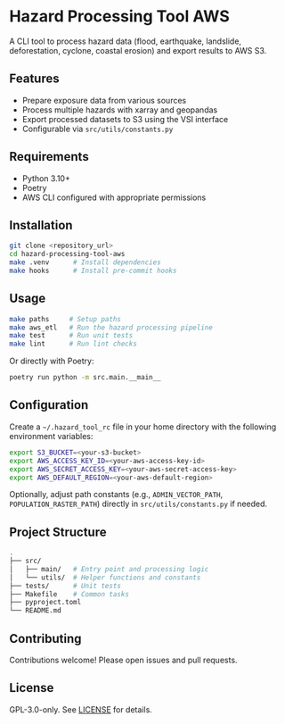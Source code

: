 # Hazard Processing Tool AWS

A CLI tool to process hazard data (flood, earthquake,
landslide, deforestation, cyclone, coastal erosion) and export results to AWS S3.

## Features

- Prepare exposure data from various sources
- Process multiple hazards with xarray and geopandas
- Export processed datasets to S3 using the VSI interface
- Configurable via `src/utils/constants.py`

## Requirements

- Python 3.10+
- Poetry
- AWS CLI configured with appropriate permissions

## Installation

```bash
git clone <repository_url>
cd hazard-processing-tool-aws
make .venv      # Install dependencies
make hooks      # Install pre-commit hooks
```

## Usage

```bash
make paths     # Setup paths
make aws_etl   # Run the hazard processing pipeline
make test      # Run unit tests
make lint      # Run lint checks
```

Or directly with Poetry:

```bash
poetry run python -m src.main.__main__
```

## Configuration

Create a `~/.hazard_tool_rc` file in your home directory
with the following environment variables:

```bash
export S3_BUCKET=<your-s3-bucket>
export AWS_ACCESS_KEY_ID=<your-aws-access-key-id>
export AWS_SECRET_ACCESS_KEY=<your-aws-secret-access-key>
export AWS_DEFAULT_REGION=<your-aws-default-region>
```

Optionally, adjust path constants (e.g., `ADMIN_VECTOR_PATH`, `POPULATION_RASTER_PATH`)
directly in `src/utils/constants.py` if needed.

## Project Structure

```bash
.
├── src/
│   ├── main/   # Entry point and processing logic
│   └── utils/  # Helper functions and constants
├── tests/      # Unit tests
├── Makefile    # Common tasks
├── pyproject.toml
└── README.md
```

## Contributing

Contributions welcome! Please open issues and pull requests.

## License

GPL-3.0-only. See [LICENSE](LICENSE) for details.
